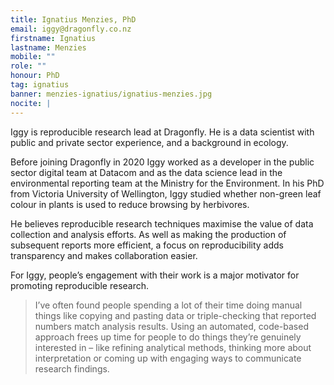 ```yaml
---
title: Ignatius Menzies, PhD
email: iggy@dragonfly.co.nz
firstname: Ignatius
lastname: Menzies
mobile: ""
role: ""
honour: PhD
tag: ignatius
banner: menzies-ignatius/ignatius-menzies.jpg
nocite: |
---
```


Iggy is reproducible research lead at Dragonfly. He is a data scientist with public and private sector experience, and a background in ecology.

<!--more-->

Before joining Dragonfly in 2020 Iggy worked as a developer in the public sector digital team at Datacom and as the data science lead in the environmental reporting team at the Ministry for the Environment. In his PhD from Victoria University of Wellington, Iggy studied whether non-green leaf colour in plants is used to reduce browsing by herbivores.

He believes reproducible research techniques maximise the value of data collection and analysis efforts. As well as making the production of subsequent reports more efficient, a focus on reproducibility adds transparency and makes collaboration easier.

For Iggy, people’s engagement with their work is a major motivator for promoting reproducible research.

> I’ve often found people spending a lot of their time doing manual things like copying and pasting data or triple-checking that reported numbers match analysis results. Using an automated, code-based approach frees up time for people to do things they’re genuinely interested in – like refining analytical methods, thinking more about interpretation or coming up with engaging ways to communicate research findings.
